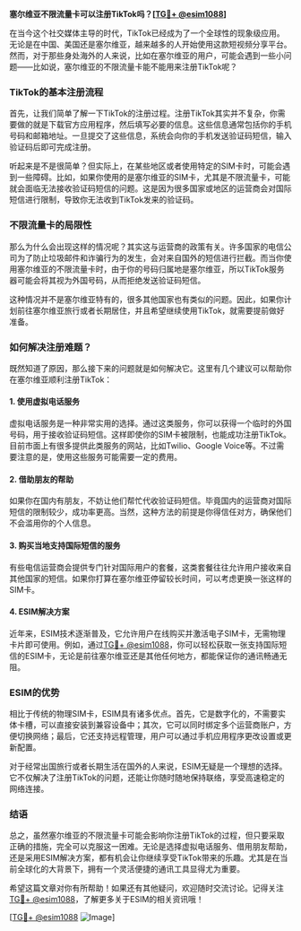 **塞尔维亚不限流量卡可以注册TikTok吗？[[TG💪+ @esim1088](https://t.me/s/esim1088)]**

在当今这个社交媒体主导的时代，TikTok已经成为了一个全球性的现象级应用。无论是在中国、美国还是塞尔维亚，越来越多的人开始使用这款短视频分享平台。然而，对于那些身处海外的人来说，比如在塞尔维亚的用户，可能会遇到一些小问题——比如说，塞尔维亚的不限流量卡能不能用来注册TikTok呢？

### TikTok的基本注册流程

首先，让我们简单了解一下TikTok的注册过程。注册TikTok其实并不复杂，你需要做的就是下载官方应用程序，然后填写必要的信息。这些信息通常包括你的手机号码和邮箱地址。一旦提交了这些信息，系统会向你的手机发送验证码短信，输入验证码后即可完成注册。

听起来是不是很简单？但实际上，在某些地区或者使用特定的SIM卡时，可能会遇到一些障碍。比如，如果你使用的是塞尔维亚的SIM卡，尤其是不限流量卡，可能就会面临无法接收验证码短信的问题。这是因为很多国家或地区的运营商会对国际短信进行限制，导致你无法收到TikTok发来的验证码。

### 不限流量卡的局限性

那么为什么会出现这样的情况呢？其实这与运营商的政策有关。许多国家的电信公司为了防止垃圾邮件和诈骗行为的发生，会对来自国外的短信进行拦截。而当你使用塞尔维亚的不限流量卡时，由于你的号码归属地是塞尔维亚，所以TikTok服务器可能会将其视为外国号码，从而拒绝发送验证码短信。

这种情况并不是塞尔维亚特有的，很多其他国家也有类似的问题。因此，如果你计划前往塞尔维亚旅行或者长期居住，并且希望继续使用TikTok，就需要提前做好准备。

### 如何解决注册难题？

既然知道了原因，那么接下来的问题就是如何解决它。这里有几个建议可以帮助你在塞尔维亚顺利注册TikTok：

#### 1. 使用虚拟电话服务
虚拟电话服务是一种非常实用的选择。通过这类服务，你可以获得一个临时的外国号码，用于接收验证码短信。这样即使你的SIM卡被限制，也能成功注册TikTok。目前市面上有很多提供此类服务的网站，比如Twilio、Google Voice等。不过需要注意的是，使用这些服务可能需要一定的费用。

#### 2. 借助朋友的帮助
如果你在国内有朋友，不妨让他们帮忙代收验证码短信。毕竟国内的运营商对国际短信的限制较少，成功率更高。当然，这种方法的前提是你得信任对方，确保他们不会滥用你的个人信息。

#### 3. 购买当地支持国际短信的服务
有些电信运营商会提供专门针对国际用户的套餐，这类套餐往往允许用户接收来自其他国家的短信。如果你打算在塞尔维亚停留较长时间，可以考虑更换一张这样的SIM卡。

#### 4. ESIM解决方案
近年来，ESIM技术逐渐普及，它允许用户在线购买并激活电子SIM卡，无需物理卡片即可使用。例如，通过[TG💪+ @esim1088](https://t.me/s/esim1088)，你可以轻松获取一张支持国际短信的ESIM卡，无论是前往塞尔维亚还是其他任何地方，都能保证你的通讯畅通无阻。

### ESIM的优势

相比于传统的物理SIM卡，ESIM具有诸多优点。首先，它是数字化的，不需要实体卡槽，可以直接安装到兼容设备中；其次，它可以同时绑定多个运营商账户，方便切换网络；最后，它还支持远程管理，用户可以通过手机应用程序更改设置或更新配置。

对于经常出国旅行或者长期生活在国外的人来说，ESIM无疑是一个理想的选择。它不仅解决了注册TikTok的问题，还能让你随时随地保持联络，享受高速稳定的网络连接。

### 结语

总之，虽然塞尔维亚的不限流量卡可能会影响你注册TikTok的过程，但只要采取正确的措施，完全可以克服这一困难。无论是选择虚拟电话服务、借用朋友帮助，还是采用ESIM解决方案，都有机会让你继续享受TikTok带来的乐趣。尤其是在当前全球化的大背景下，拥有一个灵活便捷的通讯工具显得尤为重要。

希望这篇文章对你有所帮助！如果还有其他疑问，欢迎随时交流讨论。记得关注[TG💪+ @esim1088](https://t.me/s/esim1088)，了解更多关于ESIM的相关资讯哦！

[[TG💪+ @esim1088](https://t.me/s/esim1088) ![Image](https://i.postimg.cc/4NQfJmqS/Snipaste-2025-05-13-00-14-12.png)]